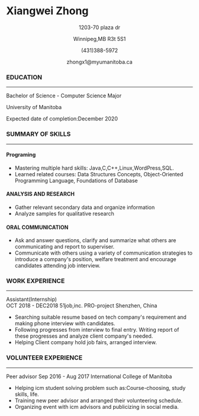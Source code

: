 #  Xiangwei Zhong                                                                                         
  <p align="center"> 1203-70 plaza dr
  <p align="center">  Winnipeg,MB R3t 5S1 
  <p align="center">  (431)388-5972
  <p align="center">  zhongx1@myumanitoba.ca
  
### EDUCATION
___
Bachelor of Science - Computer Science Major

University of Manitoba

Expected date of completion:December 2020

### SUMMARY OF SKILLS
___
#### Programing
+ Mastering multiple hard skills: Java,C,C++,Linux,WordPress,SQL.
+ Learned related courses: Data Structures Concepts, Object-Oriented Programming Language, Foundations of Database

#### ANALYSIS AND RESEARCH
+ Gather relevant secondary data and organize information
+ Analyze samples for qualitative research 

#### ORAL COMMUNICATION
+ Ask and answer questions, clarify and summarize what others are communicating and report to superviser. 
+ Communicate with others using a variety of communication strategies to introduce a company's position, welfare treatment and encourage candidates attending job interview.

### WORK EXPERIENCE
---
Assistant(Internship)                                     
OCT 2018 - DEC2018
51job,inc. PRO-project Shenzhen, China
+ Searching suitable resume based on tech company's requirement and making phone interview with candidates.
+ Following progresses from interview to final entry. Writing report of these progresses and analyze client company's needed.
+ Helping Client company hold job fairs, arranged interview.

### VOLUNTEER EXPERIENCE
---
Peer advisor
Sep 2016 - Aug 2017
International College of Manitoba 
+ Helping icm student solving problem such as:Course-choosing, study skills, life.
+ Training new peer advisor and arranged their volunteering schedule.
+ Organizing event with icm advisors and publicizing in social media.

  
